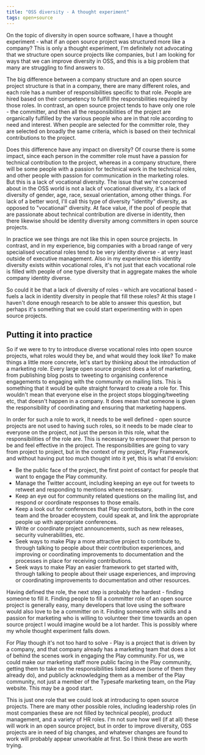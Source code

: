 ```yaml
---
title: "OSS diversity - A thought experiment"
tags: open+source
---
```


On the topic of diversity in open source software, I have a thought experiment - what if an open source project was structured more like a company?  This is only a thought experiment, I'm definitely not advocating that we structure open source projects like companies, but I am looking for ways that we can improve diversity in OSS, and this is a big problem that many are struggling to find answers to.

The big difference between a company structure and an open source project structure is that in a company, there are many different roles, and each role has a number of responsibilities specific to that role.  People are hired based on their competency to fulfill the responsbilities required by those roles.  In contrast, an open source project tends to have only one role - the committer, and then all the responsibilities of the project are organically fulfilled by the various people who are in that role according to need and interest.  When people are selected for the committer role, they are selected on broadly the same criteria, which is based on their technical contributions to the project.

Does this difference have any impact on diversity?  Of course there is some impact, since each person in the committer role must have a passion for technical contribution to the project, whereas in a company structure, there will be some people with a passion for technical work in the technical roles, and other people with passion for communication in the marketing roles.  But this is a lack of vocational diversity.  The issue that we're concerned about in the OSS world is not a lack of vocational diversity, it's a lack of diversity of gender, age, race, sexual orientation, among other things.  For lack of a better word, I'll call this type of diversity "identity" diversity, as opposed to "vocational" diversity.  At face value, if the pool of people that are passionate about technical contribution are diverse in identity, then there likewise should be identity diversity among committers in open source projects.

In practice we see things are not like this in open source projects.  In contrast, and in my experience, big companies with a broad range of very specialised vocational roles tend to be very identity diverse - at very least outside of executive management.  Also in my experience this identity diversity exists within vocational roles, it's not just that each vocational role is filled with people of one type diversity that in aggregate makes the whole company identity diverse.

So could it be that a lack of diversity of roles - which are vocational based - fuels a lack in identity diversity in people that fill these roles?  At this stage I haven't done enough research to be able to answer this question, but perhaps it's something that we could start experimenting with in open source projects.

## Putting it into practice

So if we were to try to introduce diverse vocational roles into open source projects, what roles would they be, and what would they look like?  To make things a little more concrete, let's start by thinking about the introduction of a marketing role.  Every large open source project does a lot of marketing, from publishing blog posts to tweeting to organising conference engagements to engaging with the community on mailing lists.  This is something that it would be quite straight forward to create a role for.  This wouldn't mean that everyone else in the project stops blogging/tweeting etc, that doesn't happen in a company.  It does mean that someone is given the responsibility of coordinating and ensuring that marketing happens.

In order for such a role to work, it needs to be well defined - open source projects are not used to having such roles, so it needs to be made clear to everyone on the project, not just the person in this role, what the responsibilities of the role are.  This is necessary to empower that person to be and feel effective in the project.  The responsibilities are going to vary from project to project, but in the context of my project, Play Framework, and without having put too much thought into it yet, this is what I'd envision:

* Be the public face of the project, the first point of contact for people that want to engage the Play community.
* Manage the Twitter account, including keeping an eye out for tweets to retweet and responding to mentions where necessary.
* Keep an eye out for community related questions on the mailing list, and respond or coordinate responses to those emails.
* Keep a look out for conferences that Play contributors, both in the core team and the broader ecoystem, could speak at, and link the appropriate people up with appropriate conferences.
* Write or coordinate project announcements, such as new releases, security vulnerabilities, etc.
* Seek ways to make Play a more attractive project to contribute to, through talking to people about their contribution experiences, and improving or coordinating improvements to documentation and the processes in place for receiving contributions.
* Seek ways to make Play an easier framework to get started with, through talking to people about their usage experiences, and improving or coordinating improvements to documentation and other resources.

Having defined the role, the next step is probably the hardest - finding someone to fill it.  Finding people to fill a committer role of an open source project is generally easy, many developers that love using the software would also love to be a committer on it.  Finding someone with skills and a passion for marketing who is willing to volunteer their time towards an open source project I would imagine would be a lot harder.  This is possibly where my whole thought experiment falls down.

For Play though it's not too hard to solve - Play is a project that is driven by a company, and that company already has a marketing team that does a lot of behind the scenes work in engaging the Play community.  For us, we could make our marketing staff more public facing in the Play community, getting them to take on the responsibilities listed above (some of them they already do), and publicly acknowledging them as a member of the Play community, not just a member of the Typesafe marketing team, on the Play website.  This may be a good start.

This is just one role that we could look at introducing to open source projects.  There are many other possible roles, including leadership roles (in most companies these are not filled by technical people), product management, and a variety of HR roles.  I'm not sure how well (if at all) these will work in an open source project, but in order to improve diversity, OSS projects are in need of big changes, and whatever changes are found to work will probably appear unworkable at first.  So I think these are worth trying.
